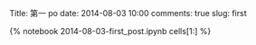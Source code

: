 Title: 第一 po
date:  2014-08-03 10:00
comments: true
slug: first

{% notebook 2014-08-03-first_post.ipynb cells[1:] %}
